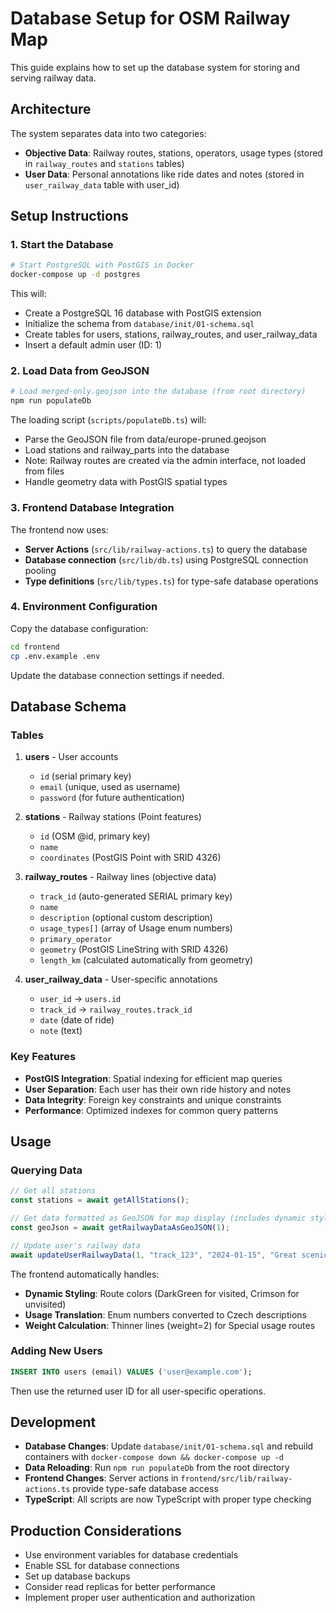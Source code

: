 # Database Setup for OSM Railway Map

This guide explains how to set up the database system for storing and serving railway data.

## Architecture

The system separates data into two categories:
- **Objective Data**: Railway routes, stations, operators, usage types (stored in `railway_routes` and `stations` tables)
- **User Data**: Personal annotations like ride dates and notes (stored in `user_railway_data` table with user_id)

## Setup Instructions

### 1. Start the Database

```bash
# Start PostgreSQL with PostGIS in Docker
docker-compose up -d postgres
```

This will:
- Create a PostgreSQL 16 database with PostGIS extension
- Initialize the schema from `database/init/01-schema.sql`
- Create tables for users, stations, railway_routes, and user_railway_data
- Insert a default admin user (ID: 1)

### 2. Load Data from GeoJSON

```bash
# Load merged-only.geojson into the database (from root directory)
npm run populateDb
```

The loading script (`scripts/populateDb.ts`) will:
- Parse the GeoJSON file from data/europe-pruned.geojson
- Load stations and railway_parts into the database
- Note: Railway routes are created via the admin interface, not loaded from files
- Handle geometry data with PostGIS spatial types

### 3. Frontend Database Integration

The frontend now uses:
- **Server Actions** (`src/lib/railway-actions.ts`) to query the database
- **Database connection** (`src/lib/db.ts`) using PostgreSQL connection pooling
- **Type definitions** (`src/lib/types.ts`) for type-safe database operations

### 4. Environment Configuration

Copy the database configuration:
```bash
cd frontend
cp .env.example .env
```

Update the database connection settings if needed.

## Database Schema

### Tables

1. **users** - User accounts
   - `id` (serial primary key)
   - `email` (unique, used as username)
   - `password` (for future authentication)

2. **stations** - Railway stations (Point features)
   - `id` (OSM @id, primary key)
   - `name`
   - `coordinates` (PostGIS Point with SRID 4326)

3. **railway_routes** - Railway lines (objective data)
   - `track_id` (auto-generated SERIAL primary key)
   - `name`
   - `description` (optional custom description)
   - `usage_types[]` (array of Usage enum numbers)
   - `primary_operator`
   - `geometry` (PostGIS LineString with SRID 4326)
   - `length_km` (calculated automatically from geometry)

4. **user_railway_data** - User-specific annotations
   - `user_id` → `users.id`
   - `track_id` → `railway_routes.track_id`
   - `date` (date of ride)
   - `note` (text)

### Key Features

- **PostGIS Integration**: Spatial indexing for efficient map queries
- **User Separation**: Each user has their own ride history and notes
- **Data Integrity**: Foreign key constraints and unique constraints
- **Performance**: Optimized indexes for common query patterns

## Usage

### Querying Data

```typescript
// Get all stations
const stations = await getAllStations();

// Get data formatted as GeoJSON for map display (includes dynamic styling)
const geoJson = await getRailwayDataAsGeoJSON(1);

// Update user's railway data
await updateUserRailwayData(1, "track_123", "2024-01-15", "Great scenic route!");
```

The frontend automatically handles:
- **Dynamic Styling**: Route colors (DarkGreen for visited, Crimson for unvisited)
- **Usage Translation**: Enum numbers converted to Czech descriptions
- **Weight Calculation**: Thinner lines (weight=2) for Special usage routes

### Adding New Users

```sql
INSERT INTO users (email) VALUES ('user@example.com');
```

Then use the returned user ID for all user-specific operations.

## Development

- **Database Changes**: Update `database/init/01-schema.sql` and rebuild containers with `docker-compose down && docker-compose up -d`
- **Data Reloading**: Run `npm run populateDb` from the root directory
- **Frontend Changes**: Server actions in `frontend/src/lib/railway-actions.ts` provide type-safe database access
- **TypeScript**: All scripts are now TypeScript with proper type checking

## Production Considerations

- Use environment variables for database credentials
- Enable SSL for database connections
- Set up database backups
- Consider read replicas for better performance
- Implement proper user authentication and authorization
